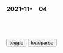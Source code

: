 ### 2021-11-　04

```note
```

<table id="tbc" style="white-space:pre-wrap">
</table>
<button onclick="toggleb()">toggle</button>
<button onclick="loadparse()">loadparse</button>
<br>
<!-- 🌸<br>🍅-　-🍑<hr>🍀 -->
<pre>
<textarea rows="30" cols="100" style="display: none" id="tar">

御前四宝：魔女前来刺杀皇上，秒掉了侍卫，皇上一出手震天撼地啊,影视,武侠片,好看视频
https://haokan.baidu.com/v?vid=13144359153747400088&sfrom=baidu-feed

皇上用侍卫的鞋搓丸子

2021/11/4 下午9:02:10

<font size="2"><b>
宋徽宗“鬼斧神工”的奇作，这才是书法的大美境界，没人敢说不好</b></font><br>
https://mbd.baidu.com/newspage/data/landingsuper?context=%7B%22nid%22%3A%22news_9108387284046748279%22%7D&n_type=-1&p_from=-1

https://pics3.baidu.com/feed/f636afc379310a556fff72b95899d5a08026108e.jpeg?token=5aa36a6520fdd8d0fc31ae5471648b72&.jpg

https://pics4.baidu.com/feed/e4dde71190ef76c64b47db7c69ca6bf3ae516732.jpeg?token=2f8a92673e494875779a6b13249251ed&.jpg

https://pics3.baidu.com/feed/b03533fa828ba61e6727aafbb4e80103324e597b.jpeg?token=edb70053649740febdf1679df15ad93a&.jpg

https://pics7.baidu.com/feed/5882b2b7d0a20cf4b7fc94e480d5dd3fadaf9987.jpeg?token=649d5bfd77fb628f30fae652c5fd895d&.jpg

<font size="1" style="color:#DCDCDC"><b>2021/12/17 下午9:05:05</b></font><br>

<p><font size="4"><b>
宋徽宗的书法远不及他儿子，贵族气十足，这才是真正的“帝王字”</b></font>
https://mbd.baidu.com/newspage/data/landingsuper?context=%7B%22nid%22%3A%22news_9303352406619875028%22%7D&n_type=-1&p_from=-1

https://pics1.baidu.com/feed/242dd42a2834349beccb3d335b4278c734d3beed.jpeg?token=c7ef88fc06c79ebfaffae14fc55d4621&.jpg

<font size="1" style="color:#DCDCDC"><b>2021/11/16 下午1:37:20</b></font>
<p><font size="4""><b>
武则天《金刚经》真迹现身，曾被秘藏700多年，价值可能会超百亿</b></font>
https://mbd.baidu.com/newspage/data/landingsuper?context=%7B%22nid%22%3A%22news_10113580562538108785%22%7D

https://pics6.baidu.com/feed/48540923dd54564e9d24b32e7c87ff8bd0584fc2.jpeg?token=9a6c5fb964bade6c95b55fb085fabd4e&.jpg

<font size="1" style="color:#DCDCDC"><b>2021/11/8 下午4:05:07</b></font>

王羲之死前留下一部“草书诀”，被米芾学到了精髓，仅存410个字
https://mbd.baidu.com/newspage/data/landingsuper?context=%7B%22nid%22%3A%22news_9773189535047000410%22%7D

https://pics6.baidu.com/feed/267f9e2f07082838afad9dab2ee5f6084d08f177.jpeg?token=a4db0059073728431eb193157abe974c&.jpg

2021/11/4 下午8:49:58

100年前的一幅“馆阁体”书法，这字美到了骨子里，不输欧颜柳赵
https://mbd.baidu.com/newspage/data/landingsuper?context=%7B%22nid%22%3A%22news_9394007337912700003%22%7D

https://pics0.baidu.com/feed/4afbfbedab64034ff9ab5e34c3be26380a551d20.jpeg?token=35ae33217740319c8a307070e7815470&.jpg

2021/11/4 下午8:50:23

男子发现上帝就在人类大脑中，突破人体防御就能看见《大脑越狱》_哔哩哔哩_bilibili
https://www.bilibili.com/video/av795929032/

人类或许可以因为宗教团结，而避免大部分的战争。

杰克冒着生命的危险，把图片数据传上网络。

弹幕：啊天蓬元帅！
弹幕：啊，我看见了老婆蕾姆。。。
弹幕：我看到如来佛了
弹幕：我看到了马克思

2021/11/4 下午5:19:54

悬疑科幻短片《大脑越狱》，用科学手段让你看见“上帝”
https://baijiahao.baidu.com/s?id=1664187014212137544&wfr=spider&for=pc

2021/11/4 下午5:12:46

大脑越狱_百度百科
https://baike.baidu.com/item/%E5%A4%A7%E8%84%91%E8%B6%8A%E7%8B%B1

这是一部只有20分钟、只有两个人的短片。但是！就是这两个人撑起了整整20分钟！

2021/11/4 下午5:12:37

男子研究发现，上帝其实在人类的大脑里，越狱大脑就能看见,影视,科幻片,好看视频
https://haokan.baidu.com/v?vid=8610897989718645835&sfrom=baidu-feed

2021/11/4 下午5:04:53

韩g选手推倒荷兰名将，力保队友夺冠！后者怒骂韩g选手是垃圾
https://baijiahao.baidu.com/s?id=1658677306462278059&wfr=spider&for=pc

2021/11/4 下午4:57:56

【乔治·索罗斯：一些投资和人生... - @全球视频精选Premium 的微博精选 - 微博国际站
https://overseas.weibo.com/detail/4699525190517622

2. 当然你的经历经验越多，开启其他的门也就更容易。
3. 仅理解世界还不够，还必须理解你自己，才能往前走。

6. 必须对自己的信念保持质疑的态度，与此同时又必须有某种信念。

8. 有些事是不能量化的，所以那些人在数字计算上做得很好，但忘记了现实。
9. 哲学本身不能帮你走很远，所以你必须要经历实践，这种哲学必须是自己形成的你对世界的看法。

2021/11/4 下午4:42:32

美机构m调公布一项结果，美g学者：zg人“过度自信”
https://mbd.baidu.com/newspage/data/landingsuper?context=%7B%22nid%22%3A%22news_9278659458566904115%22%7D

b度网友2af8e8e
你脑瓜子就这点容量，人家说一样发明只是嘲讽，你还较真有一样发明，十多亿人一百年没发明几样东西丢脸不丢脸

c菊南山3316
现在到处这种盲目的自信，快和印度有一拼，还经常嘲笑人家印度，真是乌鸦笑猪黑，现在的zg需要一面镜子。 古人云:以史为镜，可以知兴替，以人为镜可以明得失，以铜为镜可以正衣冠。当下的zg缺少魏征式的人物。

m辣美景食神
…不过我们不在乎，你叫不醒一个装睡的人！

2021/11/4 下午1:38:36

从没见过，小猫叼着自己的断腿向人类求助，哀求主人接好它，感人,搞笑,萌宠,好看视频
https://haokan.baidu.com/v?vid=10641954892448734532&sfrom=baidu-feed

https://f7.baidu.com/it/u=2905386738,2946547151&fm=222&app=108&f=JPEG&.jpg

2021/11/4 下午1:31:11

海鸥一口叼走男子的手机，不负重担又放回原地，却拍下珍贵的画面,社会,奇闻轶事,好看视频
https://haokan.baidu.com/v?vid=10662114575793245004&sfrom=baidu-feed

2021/11/4 下午1:27:14

大学生发明“半自行车”，每小时能跑20公里，现已申请专利,科学,科普,好看视频
https://haokan.baidu.com/v?vid=6558852655569272043&sfrom=baidu-feed

2021/11/4 下午1:25:19

“黑伞”居然是常务副市长！
https://mbd.baidu.com/newspage/data/landingsuper?context=%7B%22nid%22%3A%22news_9673484884354922933%22%7D

2021/11/4 下午1:25:29

打工3个月倒欠公司6万，“在缅北我的命不如一条狗”
https://mbd.baidu.com/newspage/data/landingsuper?context=%7B%22nid%22%3A%22news_8838181030057941886%22%7D

2021/11/4 上午10:48:49

“原油宝”投资者：超150万本金亏完，还需倒贴近280万
https://baijiahao.baidu.com/s?id=1664807351045898469

2021/11/4 上午10:53:40

投顾陪你读早报：z行原油宝巨亏，谁能想到0.01元抄底都能破产！
https://baijiahao.baidu.com/s?id=1664729803972368193

2021/11/4 上午10:54:58

95岁女院士鼓励女性打破“玻璃天花板”，以行动争取男女平等_腾讯新闻
https://new.qq.com/omn/20211104/20211104V02G7P00.html

2021/11/4 上午10:55:36

j旅：学员训练打靶太兴奋，将枪口对旁人扫射，宪兵直接出手击毙,影视,军旅片,好看视频
https://haokan.baidu.com/v?vid=4118265912255283925&sfrom=baidu-feed

他们这样跟送死没两样。

j人就是要不怕死

你的意思是这次根本是让他们送死？

z争哪有不死人的？

长官你放我回集z营吧，我不想干了。

送他们回家。

　cggbxxvb
这训练死亡率，不用日本人，训练就死得差不多了

特战先锋

2021/11/4 上午10:41:19

马斯克学曹植，台当局学马斯克，网友看到却忍不住吐槽……
https://mbd.baidu.com/newspage/data/landingsuper?context=%7B%22nid%22%3A%22news_8939828835606934344%22%7D

2021/11/4 上午10:34:00

这个成天拷问zg的问题，一问到自己身上，外g网m就急了
https://mbd.baidu.com/newspage/data/landingsuper?context=%7B%22nid%22%3A%22news_8908568272649454869%22%7D

2021/11/4 上午10:23:06

双标星座：从来对人不对事，面对相同问题居然有截然不同的态度_网易订阅
https://www.163.com/dy/article/DMHCMP8I05289I3T.html

潇公公
http://dingyue.ws.126.net/RikSYdNf0xIZobDL0iFz=dOFBxWj=SOZJICMUaOkZz3YR1531382622122.jpeg

2021/11/4 上午10:28:51

敢怒不敢言？z俄舰队横穿“日本咽喉”让日媒破防后，美j发声：我们没意见
https://baijiahao.baidu.com/s?id=1714648068470505562

2021/11/4 上午10:22:18



</textarea>
</pre>
<!-- 🍀<br>🍑-　-🍅<hr>🌸 -->

```tip
```

<script src="https://cdn.jsdelivr.net/npm/jquery@3.5.1/dist/jquery.min.js"></script>

<link rel="stylesheet" href="https://cdn.jsdelivr.net/gh/fancyapps/fancybox@3.5.7/dist/jquery.fancybox.min.css" />
<script src="https://cdn.jsdelivr.net/gh/fancyapps/fancybox@3.5.7/dist/jquery.fancybox.min.js"></script>

<script type="text/javascript">

var __urlRegex = /(\b(https?|ftp|file):\/\/[-A-Z0-9+&@#\/%?=~_|!:,.;]*[-A-Z0-9+&@#\/%=~_|])/ig;
var __imgRegex = /\.(?:jpe?g|gif|png)$/i;

loadparse();

function parseURL($string){

    var exp = __urlRegex;
    return $string.replace(exp,function(match){
            __imgRegex.lastIndex=0;
            if(__imgRegex.test(match)){
                return '<a data-fancybox="gallery" href="' + match.replace("/p=700", "")
                 + '"><img src="' + match.replace("/p=700", "/p=160x200")+'" width="64"></a>';
            }
            else{
                return '<a href="' + match + '" target="_blank">' + match + '</a>';
            }
        }
    );
}

function loadparse() {
  tbc.innerHTML = parseURL(tar.value);
}

function toggleb() {
  var x = document.getElementById("tar");
  if (x.style.display === "none") {
    x.style.display = "";
  } else {
    x.style.display = "none";
  }
}

</script>

